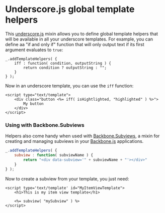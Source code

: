 
# Underscore.js global template helpers

This [underscore.js](https://github.com/documentcloud/underscore) mixin allows you to define global template helpers that will be available in all your underscore templates. For example, you can define aa "if and only if" function that will only output text if its first argument evaluates to `true`:

	_.addTemplateHelpers( {
		iff : function( condition, outputString ) {
			return condition ? outputString : "";
		}
	} );

Now in an underscore template, you can use the `iff` function:

	<script type="text/template">
		<div class="button <%= iff( isHightlighted, "highlighted" ) %>">
			My button
		</div>
	</script>

### Using with Backbone.Subviews

Helpers also come handy when used with [Backbone.Subviews](https://github.com/rotundasoftware/backbone.subviews), a mixin for creating and managing subviews in your [Backbone.js](http://backbonejs.org/) applications.

```javascript
_.addTemplateHelpers( {
	subview : function( subviewName ) {
		return "<div data-subview='" + subviewName + "'></div>"
	}
} );
```

Now to create a subview from your template, you just need:

	<script type='text/template' id="MyItemViewTemplate">
		<h1>This is my item view template</h1>

		<%= subview( "mySubview" ) %>
	</script>